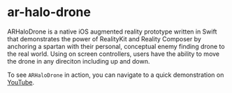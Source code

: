 # ar-halo-drone

ARHaloDrone is a native iOS augmented reality prototype written in Swift that demonstrates the power of RealityKit and Reality Composer by anchoring a spartan with their personal, conceptual enemy finding drone to the real world. Using on screen controllers, users have the ability to move the drone in any direciton including up and down.

To see `ARHaloDrone` in action, you can navigate to a quick demonstration on [YouTube]().
